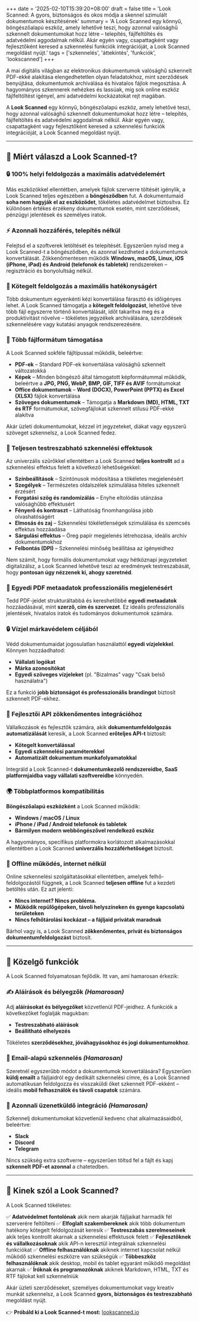 +++
date = '2025-02-10T15:39:20+08:00'
draft = false
title = 'Look Scanned: A gyors, biztonságos és okos módja a skennel szimulált dokumentumok készítésének'
summary = 'A Look Scanned egy könnyű, böngészőalapú eszköz, amely lehetővé teszi, hogy azonnal valósághű szkennelt dokumentumokat hozz létre – telepítés, fájlfeltöltés és adatvédelmi aggodalmak nélkül. Akár egyén vagy, csapattagként vagy fejlesztőként keresed a szkennelési funkciók integrációját, a Look Scanned megoldást nyújt.'
tags = ['szkennelés', 'áttekintés', 'funkciók', 'lookscanned']
+++

A mai digitális világban az elektronikus dokumentumok valósághű szkennelt PDF-ekké alakítása elengedhetetlen olyan feladatokhoz, mint szerződések benyújtása, dokumentumok archiválása és hivatalos fájlok megosztása. A hagyományos szkennerek nehézkes és lassúak, míg sok online eszköz fájlfeltöltést igényel, ami adatvédelmi kockázatokat rejt magában.

A **Look Scanned** egy könnyű, böngészőalapú eszköz, amely lehetővé teszi, hogy azonnal valósághű szkennelt dokumentumokat hozz létre – telepítés, fájlfeltöltés és adatvédelmi aggodalmak nélkül. Akár egyén vagy, csapattagként vagy fejlesztőként keresed a szkennelési funkciók integrációját, a Look Scanned megoldást nyújt.

---

## 🚀 Miért válaszd a Look Scanned-t?

### 🔒 100% helyi feldolgozás a maximális adatvédelemért
Más eszközökkel ellentétben, amelyek fájlok szerverre töltését igénylik, a Look Scanned teljes egészében a **böngésződben** fut. A dokumentumaid **soha nem hagyják el az eszközödet**, tökéletes adatvédelmet biztosítva. Ez különösen értékes érzékeny dokumentumok esetén, mint szerződések, pénzügyi jelentések és személyes iratok.

### ⚡ Azonnali hozzáférés, telepítés nélkül
Felejtsd el a szoftverek letöltését és telepítését. Egyszerűen nyisd meg a Look Scanned-t a böngésződben, és azonnal kezdheted a dokumentumok konvertálását. Zökkenőmentesen működik **Windows, macOS, Linux, iOS (iPhone, iPad) és Android (telefonok és tabletek)** rendszereken – regisztráció és bonyolultság nélkül.

### 📂 Kötegelt feldolgozás a maximális hatékonyságért
Több dokumentum egyenkénti kézi konvertálása fárasztó és időigényes lehet. A Look Scanned támogatja a **kötegelt feldolgozást**, lehetővé téve több fájl egyszerre történő konvertálását, időt takarítva meg és a produktivitást növelve – tökéletes jegyzékek archiválására, szerződések szkennelésére vagy kutatási anyagok rendszerezésére.

### 📄 Több fájlformátum támogatása
A Look Scanned sokféle fájltípussal működik, beleértve:
- **PDF-ek** – Standard PDF-ek konvertálása valósághű szkennelt változatokká
- **Képek** – Minden böngésző által támogatott képformátummal működik, beleértve a **JPG, PNG, WebP, BMP, GIF, TIFF és AVIF** formátumokat
- **Office dokumentumok** – **Word (DOCX), PowerPoint (PPTX) és Excel (XLSX)** fájlok konvertálása
- **Szöveges dokumentumok** – Támogatja a **Markdown (MD), HTML, TXT és RTF** formátumokat, szövegfájlokat szkennelt stílusú PDF-ekké alakítva

Akár üzleti dokumentumokat, kézzel írt jegyzeteket, diákat vagy egyszerű szöveget szkennelsz, a Look Scanned fedez.

### 🎨 Teljesen testreszabható szkennelési effektusok
Az univerzális szűrőkkel ellentétben a Look Scanned **teljes kontrollt** ad a szkennelési effektus felett a következő lehetőségekkel:
- **Színbeállítások** – Színtónusok módosítása a tökéletes megjelenésért
- **Szegélyek** – Természetes oldalszélek szimulálása hiteles szkennelt érzésért
- **Forgatási szög és randomizálás** – Enyhe eltolódás utánzása valósághűbb effektusért
- **Fényerő és kontraszt** – Láthatóság finomhangolása jobb olvashatóságért
- **Elmosás és zaj** – Szkennelési tökéletlenségek szimulálása és szemcsés effektus hozzáadása
- **Sárgulási effektus** – Öreg papír megjelenés létrehozása, ideális archív dokumentumokhoz
- **Felbontás (DPI)** – Szkennelési minőség beállítása az igényeidhez

Nem számít, hogy formális dokumentumokat vagy hétköznapi jegyzeteket digitalizálsz, a Look Scanned lehetővé teszi az eredmények testreszabását, hogy **pontosan úgy nézzenek ki, ahogy szeretnéd**.

### 📝 Egyedi PDF metaadatok professzionális megjelenésért
Tedd PDF-jeidet strukturáltabbá és kereshetőbbé **egyedi metaadatok** hozzáadásával, mint **szerző, cím és szervezet**. Ez ideális professzionális jelentések, hivatalos iratok és tudományos dokumentumok számára.

### 🔒 Vízjel márkavédelem céljából
Védd dokumentumaidat jogosulatlan használattól **egyedi vízjelekkel**. Könnyen hozzáadhatod:
- **Vállalati logókat**
- **Márka azonosítókat**
- **Egyedi szöveges vízjeleket** (pl. "Bizalmas" vagy "Csak belső használatra")

Ez a funkció **jobb biztonságot és professzionális brandingot** biztosít szkennelt PDF-ekhez.

### 🔗 Fejlesztői API zökkenőmentes integrációhoz
Vállalkozások és fejlesztők számára, akik **dokumentumfeldolgozás automatizálását** keresik, a Look Scanned **erőteljes API-t** biztosít:
- **Kötegelt konvertálással**
- **Egyedi szkennelési paraméterekkel**
- **Automatizált dokumentum munkafolyamatokkal**

Integráld a Look Scanned-t **dokumentumkezelő rendszereidbe, SaaS platformjaidba vagy vállalati szoftvereidbe** könnyedén.

### 🌍 Többplatformos kompatibilitás
**Böngészőalapú eszközként** a Look Scanned működik:
- **Windows / macOS / Linux**
- **iPhone / iPad / Android telefonok és tabletek**
- **Bármilyen modern webböngészővel rendelkező eszköz**

A hagyományos, specifikus platformokra korlátozott alkalmazásokkal ellentétben a Look Scanned **univerzális hozzáférhetőséget** biztosít.

### 🚀 Offline működés, internet nélkül
Online szkennelési szolgáltatásokkal ellentétben, amelyek felhő-feldolgozástól függnek, a Look Scanned **teljesen offline** fut a kezdeti betöltés után. Ez azt jelenti:
- **Nincs internet? Nincs probléma.**
- **Működik repülőgépeken, távoli helyszíneken és gyenge kapcsolatú területeken**
- **Nincs felhőtárolási kockázat – a fájljaid privátak maradnak**

Bárhol vagy is, a Look Scanned **zökkenőmentes, privát és biztonságos dokumentumfeldolgozást** biztosít.

---

## 📢 Közelgő funkciók

A Look Scanned folyamatosan fejlődik. Itt van, ami hamarosan érkezik:

### ✍ Aláírások és bélyegzők *(Hamarosan)*
Adj **aláírásokat és bélyegzőket** közvetlenül PDF-jeidhez. A funkciók a következőket foglalják magukban:
- **Testreszabható aláírások**
- **Beállítható elhelyezés**

Tökéletes **szerződésekhez, jóváhagyásokhoz és jogi dokumentumokhoz**.

### 📧 Email-alapú szkennelés *(Hamarosan)*
Szeretnél egyszerűbb módot a dokumentumok konvertálására? Egyszerűen **küldj emailt** a fájljaidról egy dedikált szkennelési címre, és a Look Scanned automatikusan feldolgozza és visszaküldi őket szkennelt PDF-ekként – ideális **mobil felhasználók és távoli csapatok** számára.

### 💬 Azonnali üzenetküldő integráció *(Hamarosan)*
Szkennelj dokumentumokat közvetlenül kedvenc chat alkalmazásaidból, beleértve:
- **Slack**
- **Discord**  
- **Telegram**

Nincs szükség extra szoftverre – egyszerűen töltsd fel a fájlt és kapj **szkennelt PDF-et azonnal** a chatetedben.

---

## 🎯 Kinek szól a Look Scanned?
A Look Scanned tökéletes:

✅ **Adatvédelmet fontolónak** akik nem akarják fájljaikat harmadik fél szerverére feltölteni
✅ **Elfoglalt szakembereknek** akik több dokumentum hatékony kötegelt feldolgozását keresik
✅ **Testreszabás szerelmeseinek** akik teljes kontrollt akarnak a szkennelési effektusok felett
✅ **Fejlesztőknek és vállalkozásoknak** akik API-n keresztül integrálnak szkennelési funkciókat
✅ **Offline felhasználóknak** akiknek internet kapcsolat nélkül működő szkennelési eszközre van szükségük
✅ **Többeszköz felhasználóknak** akik desktop, mobil és tablet egyaránt működő megoldást akarnak
✅ **Íróknak és programozóknak** akiknek Markdown, HTML, TXT és RTF fájlokat kell szkennelniük

Akár üzleti szerződéseket, személyes dokumentumokat vagy kreatív munkát szkennelsz, a Look Scanned **gyors, biztonságos és testreszabható** megoldást nyújt.

👉 **Próbáld ki a Look Scanned-t most:** [lookscanned.io](https://lookscanned.io)
